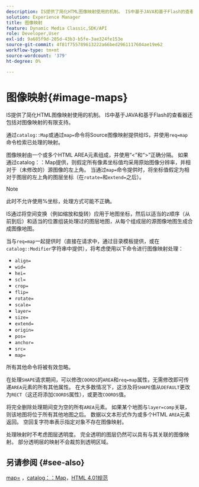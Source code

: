 ```yaml
---
description: IS提供了简化HTML图像映射使用的机制。 IS中基于JAVA和基于Flash的查看器还包括对图像映射的有限支持。
solution: Experience Manager
title: 图像映射
feature: Dynamic Media Classic,SDK/API
role: Developer,User
exl-id: 9a685f9d-205d-43b3-b5fe-3ae324fe153e
source-git-commit: 4f81f755789613222a66bed2961117604ae19e62
workflow-type: tm+mt
source-wordcount: '379'
ht-degree: 0%

---
```


# 图像映射{#image-maps}

IS提供了简化HTML图像映射使用的机制。 IS中基于JAVA和基于Flash的查看器还包括对图像映射的有限支持。

通过`catalog::Map`或通过`map=`命令将Source图像映射提供给IS，并使用`req=map`命令检索已处理的映射。

图像映射由一个或多个HTML AREA元素组成，并使用“&lt;”和“>”正确分隔。 如果通过catalog：：Map提供，则假定所有像素坐标值均采用原始图像分辨率，并相对于（未修改的）源图像的左上角。 当通过`map=`命令提供时，将坐标值假定为相对于图层的左上角的图层坐标（在`rotate=`和`extend=`之后）。

>[!NOTE]
>
>此时不允许使用%坐标，处理方式可能不正确。

IS通过将空间变换（例如缩放和旋转）应用于地图坐标，然后以适当的z顺序（从前到后）和适当的位置组装处理过的图层地图，从每个组成层的源图像地图生成合成图像地图。

当与`req=map`一起提供时（直接在请求中，通过目录模板提供，或在`catalog::Modifier`字符串中提供），将考虑使用以下命令进行图像映射处理：

* `align=`
* `wid=`
* `hei=`
* `scl=`
* `crop=`
* `flip=`
* `rotate=`
* `scale=`
* `layer=`
* `size=`
* `extend=`
* `origin=`
* `pos=`
* `anchor=`
* `src=`
* `map=`

所有其他命令将被有效忽略。

在处理`SHAPE`请求期间，可以修改`COORDS`的`AREA`和`req=map`属性，无需修改即可传递`AREA`元素的所有其他属性。 在大多数情况下，这涉及将`SHAPE`值从`DEFAULT`更改为`RECT`（这还将添加`COORDS`属性），或更改`COORDS`值。

将完全删除处理期间变为空的所有`AREA`元素。 如果某个地图与`layer=comp`关联，则该地图将位于所有其他地图之后。 数据以文本形式作为或多个HTML `AREA`元素返回。 空回复字符串表示指定对象不存在图像映射。

处理映射时不考虑图层透明度。 完全透明的图层仍然可以具有与其关联的图像映射。 部分透明层的映射不会裁剪到透明区域。

## 另请参阅 {#see-also}

[map=](../../../../../is-api/http-ref/image-serving-api-ref/c-http-protocol-reference/c-command-reference/r-map.md#reference-8f96545f196b4b7caa616e15c2363f06) ，[catalog：：Map](/help/aem-is-ir-api/is-api/image-catalog/image-serving-api-ref/c-image-catalog-reference/c-image-svg-data-reference/c-image-data-reference/r-map-cat.md)，[HTML 4.01规范](https://www.w3.org/TR/html401/)
